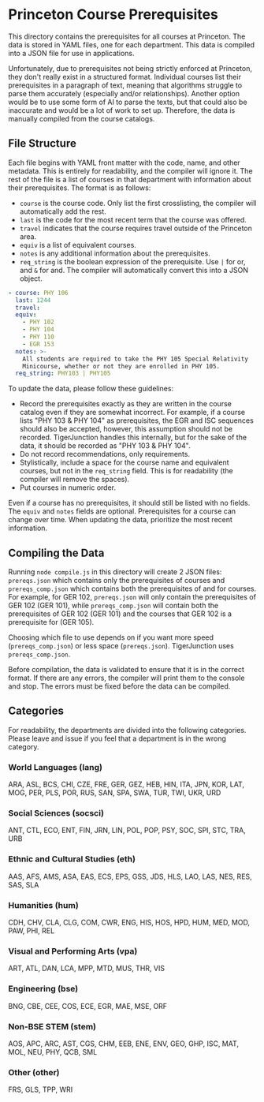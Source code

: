 # Princeton Course Prerequisites
This directory contains the prerequisites for all courses at Princeton. The data is stored in YAML files, one for each department. This data is compiled into a JSON file for use in applications.

Unfortunately, due to prerequisites not being strictly enforced at Princeton, they don't really exist in a structured format. Individual courses list their prerequisites in a paragraph of text, meaning that algorithms struggle to parse them accurately (especially and/or relationships). Another option would be to use some form of AI to parse the texts, but that could also be inaccurate and would be a lot of work to set up. Therefore, the data is manually compiled from the course catalogs.

## File Structure
Each file begins with YAML front matter with the code, name, and other metadata. This is entirely for readability, and the compiler will ignore it. The rest of the file is a list of courses in that department with information about their prerequisites. The format is as follows:

- `course` is the course code. Only list the first crosslisting, the compiler will automatically add the rest.
- `last` is the code for the most recent term that the course was offered.
- `travel` indicates that the course requires travel outside of the Princeton area.
- `equiv` is a list of equivalent courses.
- `notes` is any additional information about the prerequisites.
- `req_string` is the boolean expression of the prerequisite. Use `|` for or, and `&` for and. The compiler will automatically convert this into a JSON object.

```yaml
- course: PHY 106
  last: 1244
  travel:
  equiv:
    - PHY 102
    - PHY 104
    - PHY 110
    - EGR 153
  notes: >-
    All students are required to take the PHY 105 Special Relativity 
    Minicourse, whether or not they are enrolled in PHY 105.
  req_string: PHY103 | PHY105
```

To update the data, please follow these guidelines:
- Record the prerequisites exactly as they are written in the course catalog even if they are somewhat incorrect. For example, if a course lists "PHY 103 & PHY 104" as prerequisites, the EGR and ISC sequences should also be accepted, however, this assumption should not be recorded. TigerJunction handles this internally, but for the sake of the data, it should be recorded as "PHY 103 & PHY 104".
- Do not record recommendations, only requirements.
- Stylistically, include a space for the course name and equivalent courses, but not in the `req_string` field. This is for readability (the compiler will remove the spaces).
- Put courses in numeric order.

Even if a course has no prerequisites, it should still be listed with no fields. The `equiv` and `notes` fields are optional. Prerequisites for a course can change over time. When updating the data, prioritize the most recent information.

## Compiling the Data
Running `node compile.js` in this directory will create 2 JSON files: `prereqs.json` which contains only the prerequisites of courses and `prereqs_comp.json` which contains both the prerequisites of and for courses. For example, for GER 102, `prereqs.json` will only contain the prerequisites of GER 102 (GER 101), while `prereqs_comp.json` will contain both the prerequisites of GER 102 (GER 101) and the courses that GER 102 is a prerequisite for (GER 105). 

Choosing which file to use depends on if you want more speed (`prereqs_comp.json`) or less space (`prereqs.json`). TigerJunction uses `prereqs_comp.json`.

Before compilation, the data is validated to ensure that it is in the correct format. If there are any errors, the compiler will print them to the console and stop. The errors must be fixed before the data can be compiled.

## Categories
For readability, the departments are divided into the following categories. Please leave and issue if you feel that a department is in the wrong category.

### World Languages (lang)
ARA, ASL, BCS, CHI, CZE, FRE, GER, GEZ, HEB, HIN, ITA, JPN, KOR, LAT, MOG, PER, PLS, POR, RUS, SAN, SPA, SWA, TUR, TWI, UKR, URD

### Social Sciences (socsci)
ANT, CTL, ECO, ENT, FIN, JRN, LIN, POL, POP, PSY, SOC, SPI, STC, TRA, URB

### Ethnic and Cultural Studies (eth)
AAS, AFS, AMS, ASA, EAS, ECS, EPS, GSS, JDS, HLS, LAO, LAS, NES, RES, SAS, SLA

### Humanities (hum)
CDH, CHV, CLA, CLG, COM, CWR, ENG, HIS, HOS, HPD, HUM, MED, MOD, PAW, PHI, REL

### Visual and Performing Arts (vpa)
ART, ATL, DAN, LCA, MPP, MTD, MUS, THR, VIS

### Engineering (bse)
BNG, CBE, CEE, COS, ECE, EGR, MAE, MSE, ORF

### Non-BSE STEM (stem)
AOS, APC, ARC, AST, CGS, CHM, EEB, ENE, ENV, GEO, GHP, ISC, MAT, MOL, NEU, PHY, QCB, SML

### Other (other)
FRS, GLS, TPP, WRI